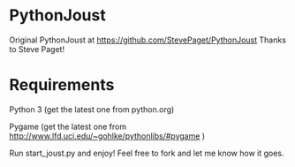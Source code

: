 




PythonJoust
===========
Original PythonJoust at https://github.com/StevePaget/PythonJoust
Thanks to Steve Paget!


Requirements
===========

Python 3 (get the latest one from python.org)

Pygame (get the latest one from http://www.lfd.uci.edu/~gohlke/pythonlibs/#pygame )

Run start_joust.py and enjoy!
Feel free to fork and let me know how it goes.
